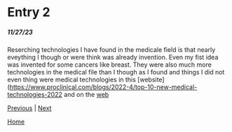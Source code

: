 # Entry 2
##### 11/27/23

Reserching technologies I have found in the medicale field is that nearly eveything I though or were think was already invention. Even my fist idea was invented for some cancers like breast. They were also much more technologies in the medical file than I though as I found and things I did not even thing were medical technologies in this [website](https://www.proclinical.com/blogs/2022-4/top-10-new-medical-technologies-2022 and on the [web](https://www.google.com/search?q=list+of+technology+of+medical+field&sca_esv=594974358&rlz=1CAJYDF_enUS1025&ei=wF2TZci1E46x5NoP-dyj0Ao&ved=0ahUKEwjIlZ-Kvr2DAxWOGFkFHXnuCKoQ4dUDCBE&uact=5&oq=list+of+technology+of+medical+field&gs_lp=Egxnd3Mtd2l6LXNlcnAiI2xpc3Qgb2YgdGVjaG5vbG9neSBvZiBtZWRpY2FsIGZpZWxkMggQIRigARjDBDIIECEYoAEYwwRIsQ1QAFjPDHAAeACQAQCYAXagAc4EqgEDNy4xuAEDyAEA-AEBwgIIEAAYCBgHGB7CAgoQABgIGAcYHhgPwgIIEAAYCBgeGA3CAgsQABiABBiKBRiGA8ICBhAAGAgYHuIDBBgAIEGIBgE&sclient=gws-wiz-serp&safe=active&ssui=on)

[Previous](entry01.md) | [Next](entry03.md)

[Home](../README.md)
